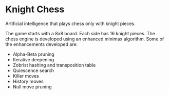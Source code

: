 # Knight Chess
Artificial intelligence that plays chess only with knight pieces.

The game starts with a 8x8 board. Each side has 16 knight pieces.
The chess engine is developed using an enhanced minimax algorithm.
Some of the enhancements developed are:
- Alpha-Beta pruning
- Iterative deepening
- Zobrist hashing and transposition table
- Quiescence search
- Killer moves
- History moves
- Null move pruning
